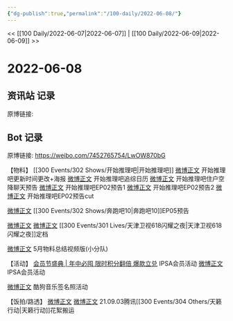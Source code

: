 ```yaml
---
{"dg-publish":true,"permalink":"/100-daily/2022-06-08/"}
---
```



<< [[100 Daily/2022-06-07\|2022-06-07]] | [[100 Daily/2022-06-09\|2022-06-09]] >>

# 2022-06-08

## 资讯站 记录

原博链接:

## Bot 记录

原博链接: https://weibo.com/7452765754/LwOW870bG

【物料】
[[300 Events/302 Shows/开始推理吧\|开始推理吧]]
[微博正文](https://m.weibo.cn/2162247381/4778025872790724) 开始推理吧更新时间更改+海报
[微博正文](https://m.weibo.cn/2162247381/4778028389630707) 开始推理吧追综日历
[微博正文](https://m.weibo.cn/2162247381/4778071163408309) 开始推理吧住户空降聊天预告
[微博正文](https://m.weibo.cn/2162247381/4778116348382473) 开始推理吧EP02预告1
[微博正文](https://m.weibo.cn/2162247381/4778116914875679) 开始推理吧EP02预告2
[微博正文](https://m.weibo.cn/6466290670/4778164024251130) 开始推理吧EP02预告cut

[微博正文](https://m.weibo.cn/5242381821/4778025885894331) [[300 Events/302 Shows/奔跑吧10\|奔跑吧10]]EP05预告

[微博正文](https://m.weibo.cn/2967529507/4778058579972352) [微博正文](https://m.weibo.cn/1905859287/4778048517573081) [[300 Events/301 Lives/天津卫视618闪耀之夜\|天津卫视618闪耀之夜]]定档

[微博正文](https://m.weibo.cn/5516625428/4778199391404563) 5月物料总结视频版(小分队)

【活动】
[会员节盛典 | 年中必囤 限时积分翻倍 爆款立兑](https://weibo.cn/sinaurl?u=https%3A%2F%2Fmp.weixin.qq.com%2Fs%2FlsdbBvGCqbqRTQMPLRUCOg) IPSA会员活动
[微博正文](https://m.weibo.cn/1851789841/4778178863697709) IPSA会员活动

[微博正文](https://m.weibo.cn/1665103091/4778139118997468) 酷狗音乐签名照活动

【饭拍/路透】
[微博正文](https://m.weibo.cn/6083110602/4778167120432429) [微博正文](https://m.weibo.cn/7495641082/4778171382107045) 21.09.03腾讯[[300 Events/304 Others/天籁行动\|天籁行动]]花絮搬运
